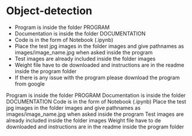 # Object-detection
* Program is inside the folder PROGRAM
* Documentation is inside the folder DOCUMENTATION
* Code is in the form of Notebook (.ipynb)
* Place the test jpg images in the folder images and give pathnames as images/image_name.jpg when asked inside the program
* Test images are already included inside the folder images
* Weight file have to de downloaded and instructions are in the readme inside the program folder
* If there is any issue with the program please download the program from google 

Program is inside the folder PROGRAM Documentation is inside the folder DOCUMENTATION Code is in the form of Notebook (.ipynb) Place the test jpg images in the folder images and give pathnames as images/image_name.jpg when asked inside the program Test images are already included inside the folder images Weight file have to de downloaded and instructions are in the readme inside the program folder
